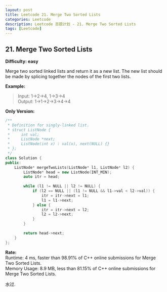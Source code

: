 ```yaml
---
layout: post
title: Leetcode 21. Merge Two Sorted Lists
categories: Leetcode
description: Leetcode 百题计划 - 21. Merge Two Sorted Lists
tags: [Leetcode]
---
```

## 21. Merge Two Sorted Lists  
**Difficulty: easy**  

Merge two sorted linked lists and return it as a new list. The new list should be made by splicing together the nodes of the first two lists.  

**Example:**  
> Input: 1->2->4, 1->3->4  
> Output: 1->1->2->3->4->4

**Only Version:**
```c++
/**
 * Definition for singly-linked list.
 * struct ListNode {
 *     int val;
 *     ListNode *next;
 *     ListNode(int x) : val(x), next(NULL) {}
 * };
 */
class Solution {
public:
    ListNode* mergeTwoLists(ListNode* l1, ListNode* l2) {
        ListNode* head = new ListNode(INT_MIN);
        auto itr = head;
        
        while (l1 != NULL || l2 != NULL) {
            if (l2 == NULL || (l1 != NULL && l1->val < l2->val)) {
                itr = itr->next = l1;
                l1 = l1->next;
            } else {
                itr = itr->next = l2;
                l2 = l2->next;
            }
        }
        
        return head->next;
    }
};
```

**Rate:**  
Runtime: 4 ms, faster than 98.91% of C++ online submissions for Merge Two Sorted Lists.   
Memory Usage: 8.9 MB, less than 81.15% of C++ online submissions for Merge Two Sorted Lists.  

水过.  